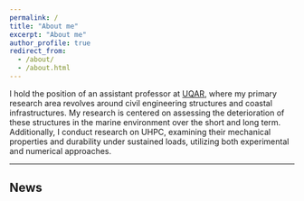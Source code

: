 ```yaml
---
permalink: /
title: "About me"
excerpt: "About me"
author_profile: true
redirect_from:
  - /about/
  - /about.html
---
```


I hold the position of an assistant professor at  [UQAR](https://www.uqar.ca/universite/a-propos-de-l-uqar/departements/departement-de-mathematiques-informatique-et-genie/chen-xuande), where my primary research area revolves around civil engineering structures and coastal infrastructures. My research is centered on assessing the deterioration of these structures in the marine environment over the short and long term. Additionally, I conduct research on UHPC, examining their mechanical properties and durability under sustained loads, utilizing both experimental and numerical approaches.

---
**News**
---




